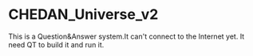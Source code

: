 # CHEDAN_Universe_v2
This is a Question&Answer system.It can't connect to the Internet yet. It need QT to build it and run it.
